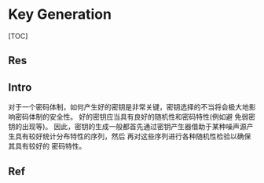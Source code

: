 # Key Generation

[TOC]



## Res


## Intro
对于一个密码体制，如何产生好的密钥是非常关键，密钥选择的不当将会极大地影响密码体制的安全性。
好的密钥应当具有良好的随机性和密码特性(例如避 免弱密钥的出现等)。
因此，密钥的生成一般都首先通过密钥产生器借助于某种噪声源产生具有较好统计分布特性的序列，然后 再对这些序列进行各种随机性检验以确保其具有较好的 密码特性。



## Ref

